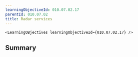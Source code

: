 ```yaml
---
learningObjectiveId: 010.07.02.17
parentId: 010.07.02
title: Radar services
---
```


```tsx eval
<LearningOBjectives learningObjectiveId={010.07.02.17} />
```

## Summary
